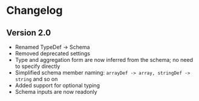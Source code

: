 # Changelog

## Version 2.0

* Renamed TypeDef -> Schema
* Removed deprecated settings
* Type and aggregation form are now inferred from the schema; no need to specify directly
* Simplified schema member naming: `arrayDef -> array, stringDef -> string` and so on
* Added support for optional typing
* Schema inputs are now readonly
